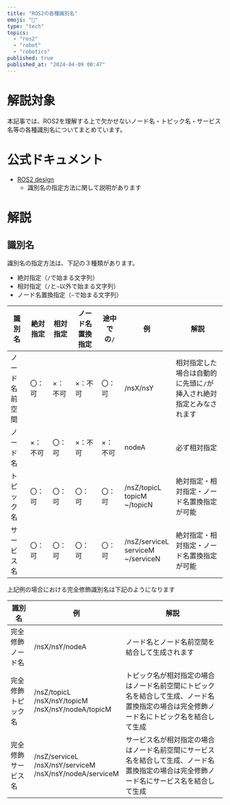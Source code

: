 ```yaml
---
title: "ROS2の各種識別名"
emoji: "📘"
type: "tech"
topics:
  - "ros2"
  - "robot"
  - "robotics"
published: true
published_at: "2024-04-09 00:47"
---
```


# 解説対象

本記事では、ROS2を理解する上で欠かせないノード名・トピック名・サービス名等の各種識別名についてまとめています。

# 公式ドキュメント

- [ROS2 design](https://design.ros2.org/articles/topic_and_service_names.html)
  - 識別名の指定方法に関して説明があります


# 解説

## 識別名

識別名の指定方法は、下記の３種類があります。

- 絶対指定（`/`で始まる文字列）
- 相対指定（`/`と`~`以外で始まる文字列）
- ノード名置換指定（`~`で始まる文字列）

| 識別名 | 絶対指定 | 相対指定 | ノード名置換指定 |途中での`/` | 例 | 解説 |
| ---- | ---- | ---- | ---- | ---- | ---- | ---- |
| ノード名前空間 | 〇：可 | ×：不可 | ×：不可 | 〇：可 | /nsX/nsY | 相対指定した場合は自動的に先頭に`/`が挿入され絶対指定とみなされます |
| ノード名 | ×：不可 | 〇：可 | ×：不可 | ×：不可 | nodeA | 必ず相対指定 |
| トピック名 | 〇：可 | 〇：可 | 〇：可 | 〇：可 | /nsZ/topicL<br/>topicM<br/>~/topicN | 絶対指定・相対指定・ノード名置換指定が可能 |
| サービス名 | 〇：可 | 〇：可 | 〇：可 | 〇：可 | /nsZ/serviceL<br/>serviceM<br/>~/serviceN | 絶対指定・相対指定・ノード名置換指定が可能 |

上記例の場合における完全修飾識別名は下記のようになります

| 識別名 | 例 | 解説 |
| ---- | ---- | ---- |
| 完全修飾ノード名 | /nsX/nsY/nodeA | ノード名とノード名前空間を結合して生成されます |
| 完全修飾トピック名 | /nsZ/topicL<br/>/nsX/nsY/topicM<br/>/nsX/nsY/nodeA/topicM | トピック名が相対指定の場合はノード名前空間にトピック名を結合して生成、ノード名置換指定の場合は完全修飾ノード名にトピック名を結合して生成 |
| 完全修飾サービス名 | /nsZ/serviceL<br/>/nsX/nsY/serviceM<br/>/nsX/nsY/nodeA/serviceM | サービス名が相対指定の場合はノード名前空間にサービス名を結合して生成、ノード名置換指定の場合は完全修飾ノード名にサービス名を結合して生成 |
